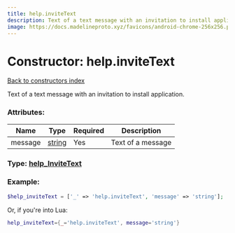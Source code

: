 ```yaml
---
title: help.inviteText
description: Text of a text message with an invitation to install application.
image: https://docs.madelineproto.xyz/favicons/android-chrome-256x256.png
---
```

# Constructor: help.inviteText  
[Back to constructors index](index.md)



Text of a text message with an invitation to install application.

### Attributes:

| Name     |    Type       | Required | Description |
|----------|---------------|----------|-------------|
|message|[string](../types/string.md) | Yes|Text of a message|



### Type: [help\_InviteText](../types/help_InviteText.md)


### Example:

```php
$help_inviteText = ['_' => 'help.inviteText', 'message' => 'string'];
```  


Or, if you're into Lua:

```lua
help_inviteText={_='help.inviteText', message='string'}

```


